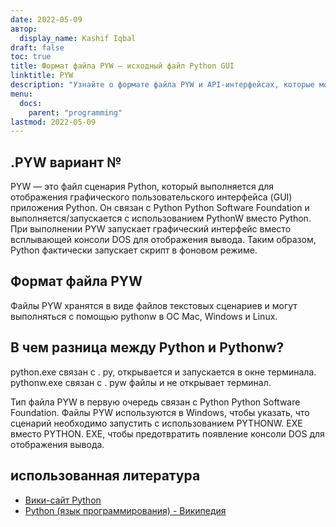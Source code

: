 ```yaml
---
date: 2022-05-09
автор:
  display_name: Kashif Iqbal
draft: false
toc: true
title: Формат файла PYW — исходный файл Python GUI
linktitle: PYW
description: "Узнайте о формате файла PYW и API-интерфейсах, которые могут создавать и открывать файлы PYW."
menu:
  docs:
    parent: "programming"
lastmod: 2022-05-09
---
```


## .PYW вариант №

PYW — это файл сценария Python, который выполняется для отображения графического пользовательского интерфейса (GUI) приложения Python. Он связан с Python Python Software Foundation и выполняется/запускается с использованием PythonW вместо Python. При выполнении PYW запускает графический интерфейс вместо всплывающей консоли DOS для отображения вывода. Таким образом, Python фактически запускает скрипт в фоновом режиме.

## Формат файла PYW

Файлы PYW хранятся в виде файлов текстовых сценариев и могут выполняться с помощью pythonw в ОС Mac, Windows и Linux.

## В чем разница между Python и Pythonw?

python.exe связан с . py, открывается и запускается в окне терминала. pythonw.exe связан с . pyw файлы и не открывает терминал.

Тип файла PYW в первую очередь связан с Python Python Software Foundation. Файлы PYW используются в Windows, чтобы указать, что сценарий необходимо запустить с использованием PYTHONW. EXE вместо PYTHON. EXE, чтобы предотвратить появление консоли DOS для отображения вывода.

## использованная литература

* [Вики-сайт Python](https://wiki.python.org/moin/Pyrex)
* [Python (язык программирования) - Википедия](https://en.wikipedia.org/wiki/Python_(programming_language))

